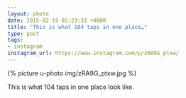 ```yaml
---
layout: photo
date: 2015-02-19 02:23:33 +0000
title: "This is what 104 taps in one place…"
type: post
tags:
- instagram
instagram_url: https://www.instagram.com/p/zRA9G_ptxw/
---
```


{% picture u-photo img/zRA9G_ptxw.jpg %}

This is what 104 taps in one place look like.
